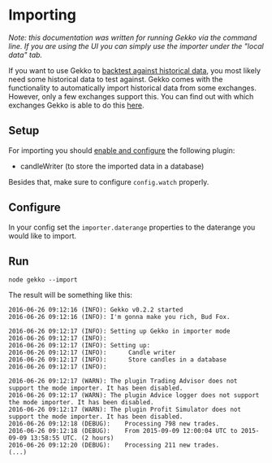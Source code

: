 # Importing

*Note: this documentation was written for running Gekko via the command line. If you are using the UI you can simply use the importer under the "local data" tab.*

If you want to use Gekko to [backtest against historical data](./backtesting.md), you most likely need some historical data to test against. Gekko comes with the functionality to automatically import historical data from some exchanges. However, only a few exchanges support this. You can find out with which exchanges Gekko is able to do this [here](https://github.com/askmike/gekko#supported-exchanges).

## Setup

For importing you should [enable and configure](./plugins.md) the following plugin:

 - candleWriter (to store the imported data in a database)

Besides that, make sure to configure `config.watch` properly.

## Configure

In your config set the `importer.daterange` properties to the daterange you would like to import.

## Run

    node gekko --import

The result will be something like this:

    2016-06-26 09:12:16 (INFO): Gekko v0.2.2 started
    2016-06-26 09:12:16 (INFO): I'm gonna make you rich, Bud Fox. 

    2016-06-26 09:12:17 (INFO): Setting up Gekko in importer mode
    2016-06-26 09:12:17 (INFO): 
    2016-06-26 09:12:17 (INFO): Setting up:
    2016-06-26 09:12:17 (INFO):      Candle writer
    2016-06-26 09:12:17 (INFO):      Store candles in a database
    2016-06-26 09:12:17 (INFO): 

    2016-06-26 09:12:17 (WARN): The plugin Trading Advisor does not support the mode importer. It has been disabled.
    2016-06-26 09:12:17 (WARN): The plugin Advice logger does not support the mode importer. It has been disabled.
    2016-06-26 09:12:17 (WARN): The plugin Profit Simulator does not support the mode importer. It has been disabled.
    2016-06-26 09:12:18 (DEBUG):    Processing 798 new trades.
    2016-06-26 09:12:18 (DEBUG):    From 2015-09-09 12:00:04 UTC to 2015-09-09 13:58:55 UTC. (2 hours)
    2016-06-26 09:12:20 (DEBUG):    Processing 211 new trades.
    (...)

